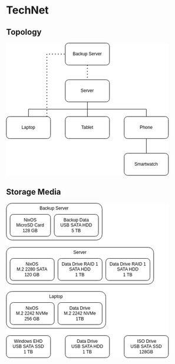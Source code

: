 # TechNet




## Topology

![Architecture](./Architecture.png)


## Storage Media

![Storages](./Storages.png)